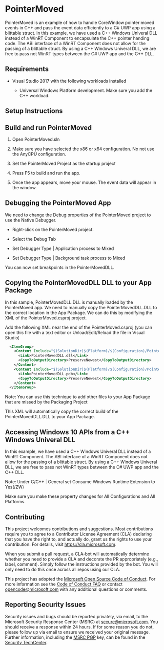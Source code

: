 # PointerMoved

PointerMoved is an example of how to handle CoreWindow pointer moved events in C++ and pass the event data efficiently to a C# UWP app using a blittable struct.
In this example, we have used a C++ Windows Univeral DLL instead of a WinRT Component to encapsulate the C++ pointer handing code. The ABI interface of a WinRT Component 
does not allow for the passing of a blittable struct. By using a C++ Windows Univeral DLL, we are free to pass not WinRT types between the C# UWP app and the C++ DLL.

## Requirements

* Visual Studio 2017 with the following workloads installed

	* Universal Windows Platform development. Make sure you add the C++ workload.
	
## Setup Instructions


## Build and run PointerMoved

1. Open PointerMoved.sln

1. Make sure you have selected the x86 or x64 configuration. No not use the AnyCPU configuration.

1. Set the PointerMoved Project as the startup project

1. Press F5 to build and run the app.

1. Once the app appears, move your mouse. The event data will appear in the window.

## Debugging the PointerMoved App

We need to change the Debug properties of the PointerMoved project to use the Native Debugger.

* Right-click on the PointerMoved project.

* Select the Debug Tab

* Set Debugger Type | Application process to Mixed

* Set Debugger Type | Background task process to Mixed

You can now set breakpoints in the PointerMovedDLL.

## Copying the PointerMovedDLL DLL to your App Package

In this sample, PointerMovedDLL.DLL is manually loaded by the PointerMoved app. We need to manually copy the PointerMovedDLL.DLL
to the correct location in the App Package. We can do this by modifying the XML of the PointerMoved.csproj project.

Add the following XML near the end of the PointerMoved.csproj (you can open this file with a text editor or Unload/Edit/Reload the file in Visual Studio)

```xml
  <ItemGroup>
    <Content Include="$(SolutionDir)$(Platform)/$(Configuration)/PointerMovedDLL/PointerMovedDLL.dll">
      <Link>PointerMovedDLL.dll</Link>
      <CopyToOutputDirectory>PreserveNewest</CopyToOutputDirectory>
    </Content>
    <Content Include="$(SolutionDir)$(Platform)/$(Configuration)/PointerMovedDLL/PointerMovedDLL.pdb">
      <Link>PointerMovedDLL.pdb</Link>
      <CopyToOutputDirectory>PreserveNewest</CopyToOutputDirectory>
    </Content>
  </ItemGroup>
```

Note: You can use this technique to add other files to your App Package that are missed by the Packaging Project

This XML will automatically copy the correct build of the PointerMovedDLL.DLL to your App Package.

## Accessing Windows 10 APIs from a C++ Windows Univeral DLL

In this example, we have used a C++ Windows Univeral DLL instead of a WinRT Component. The ABI interface of a WinRT Component does not allow for the passing of a blittable struct. By
using a C++ Windows Univeral DLL, we are free to pass not WinRT types between the C# UWP app and the C++ DLL.

Note: Under C/C++ | General set Consume Windows Runtime Extension to Yes(/ZW)

Make sure you make these property changes for All Configurations and All Platforms
 

##  Contributing

This project welcomes contributions and suggestions.  Most contributions require you to agree to a
Contributor License Agreement (CLA) declaring that you have the right to, and actually do, grant us
the rights to use your contribution. For details, visit https://cla.microsoft.com.

When you submit a pull request, a CLA-bot will automatically determine whether you need to provide
a CLA and decorate the PR appropriately (e.g., label, comment). Simply follow the instructions
provided by the bot. You will only need to do this once across all repos using our CLA.

This project has adopted the [Microsoft Open Source Code of Conduct](https://opensource.microsoft.com/codeofconduct/).
For more information see the [Code of Conduct FAQ](https://opensource.microsoft.com/codeofconduct/faq/) or
contact [opencode@microsoft.com](mailto:opencode@microsoft.com) with any additional questions or comments.


## Reporting Security Issues

Security issues and bugs should be reported privately, via email, to the Microsoft Security
Response Center (MSRC) at [secure@microsoft.com](mailto:secure@microsoft.com). You should
receive a response within 24 hours. If for some reason you do not, please follow up via
email to ensure we received your original message. Further information, including the
[MSRC PGP](https://technet.microsoft.com/en-us/security/dn606155) key, can be found in
the [Security TechCenter](https://technet.microsoft.com/en-us/security/default).
